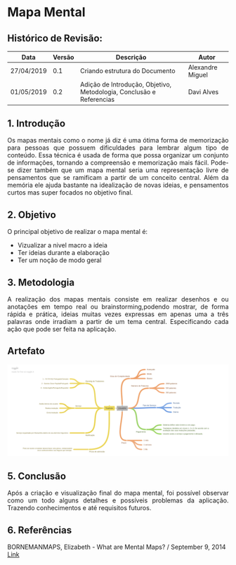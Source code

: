 # Mapa Mental

## Histórico de Revisão:
| Data | Versão | Descrição | Autor |
|---|---|---|---|
| 27/04/2019 | 0.1 | Criando estrutura do Documento | Alexandre Miguel |
| 01/05/2019 | 0.2 | Adição de Introdução, Objetivo, Metodologia, Conclusão e Referencias | Davi Alves |


## 1. Introdução

<p align="justify">Os mapas mentais como o nome já diz é uma ótima forma de memorização para pessoas que possuem dificuldades para lembrar algum tipo de conteúdo. Essa técnica é usada de forma que possa organizar um conjunto de informações, tornando a compreensão e memorização mais fácil. Pode-se dizer também que um mapa mental seria uma representação livre de pensamentos que se ramificam a partir de um conceito central. Além da memória ele ajuda bastante na idealização de novas ideias, e pensamentos curtos mas super focados no objetivo final.</p>

## 2. Objetivo

O principal objetivo de realizar o mapa mental é:
* Vizualizar a nivel macro a ideia 
* Ter ideias durante a elaboração
* Ter um noção de modo geral

## 3. Metodologia

<p align="justify">A realização dos mapas mentais consiste em realizar desenhos e ou anotações em tempo real ou brainstorming,podendo mostrar, de forma rápida e prática, ideias muitas vezes expressas em apenas uma a três palavras onde irradiam a partir de um tema central. Especificando cada ação que pode ser feita na aplicação.
</p>

## Artefato

![mapa_mental](../../assets/requisitos/elicitacao/mapa_mental_traducao.png)


## 5. Conclusão

<p align="justify">
Após a criação e visualização final do mapa mental, foi possível observar como um todo alguns detalhes e possíveis problemas da aplicação. Trazendo conhecimentos e até requisitos futuros.
</p>

## 6. Referências

BORNEMANMAPS, Elizabeth - What are Mental Maps? / September 9, 2014
[Link](https://www.geolounge.com/mental-maps/)